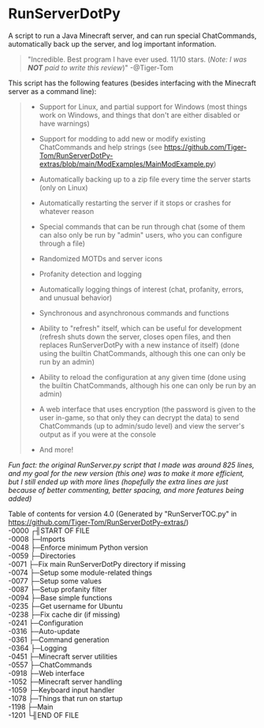 # RunServerDotPy
A script to run a Java Minecraft server, and can run special ChatCommands, automatically back up the server, and log important information.
> "Incredible. Best program I have ever used. 11/10 stars. (_Note: I was __NOT__ paid to write this review_)" -@Tiger-Tom

This script has the following features (besides interfacing with the Minecraft server as a command line):

>- Support for Linux, and partial support for Windows (most things work on Windows, and things that don't are either disabled or have warnings)
>
>- Support for modding to add new or modify existing ChatCommands and help strings (see https://github.com/Tiger-Tom/RunServerDotPy-extras/blob/main/ModExamples/MainModExample.py)
>
>- Automatically backing up to a zip file every time the server starts (only on Linux)
>
>- Automatically restarting the server if it stops or crashes for whatever reason
>
>- Special commands that can be run through chat (some of them can also only be run by "admin" users, who you can configure through a file)
>
>- Randomized MOTDs and server icons
>
>- Profanity detection and logging
>
>- Automatically logging things of interest (chat, profanity, errors, and unusual behavior)
>
>- Synchronous and asynchronous commands and functions
>
>- Ability to "refresh" itself, which can be useful for development (refresh shuts down the server, closes open files, and then replaces RunServerDotPy with a new instance of itself) (done using the builtin ChatCommands, although this one can only be run by an admin)
>
>- Ability to reload the configuration at any given time (done using the builtin ChatCommands, although his one can only be run by an admin)
>
>- A web interface that uses encryption (the password is given to the user in-game, so that only they can decrypt the data) to send ChatCommands (up to admin/sudo level) and view the server's output as if you were at the console
>
>- And more!

_Fun fact: the original RunServer.py script that I made was around 825 lines, and my goal for the new version (this one) was to make it more efficient, but I still ended up with more lines (hopefully the extra lines are just because of better commenting, better spacing, and more features being added)_

Table of contents for version 4.0 (Generated by "RunServerTOC.py" in https://github.com/Tiger-Tom/RunServerDotPy-extras/)  
-0000 ┌╢START OF FILE  
-0008 ├─Imports  
-0048 ├─Enforce minimum Python version  
-0059 ├─Directories  
-0071 ├─Fix main RunServerDotPy directory if missing  
-0074 ├─Setup some module-related things  
-0077 ├─Setup some values  
-0087 ├─Setup profanity filter  
-0094 ├─Base simple functions  
-0235 ├─Get username for Ubuntu  
-0238 ├─Fix cache dir (if missing)  
-0241 ├─Configuration  
-0316 ├─Auto-update  
-0361 ├─Command generation  
-0364 ├─Logging  
-0451 ├─Minecraft server utilities  
-0557 ├─ChatCommands  
-0918 ├─Web interface  
-1052 ├─Minecraft server handling  
-1059 ├─Keyboard input handler  
-1078 ├─Things that run on startup  
-1198 ├─Main  
-1201 └╢END OF FILE  
